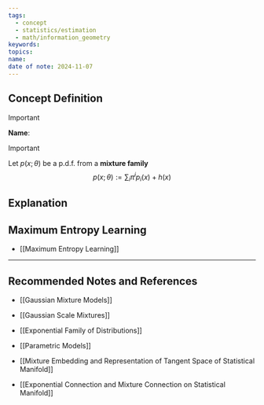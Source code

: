 ```yaml
---
tags:
  - concept
  - statistics/estimation
  - math/information_geometry
keywords: 
topics: 
name: 
date of note: 2024-11-07
---
```


## Concept Definition

>[!important]
>**Name**: 

>[!important] 
>Let $p(x; \theta)$ be a p.d.f. from a **mixture family**
>$$
> p(x; \theta) := \sum_{i}\pi^{i}p_{i}(x) + h(x)
>$$



## Explanation


## Maximum Entropy Learning

- [[Maximum Entropy Learning]]



-----------
##  Recommended Notes and References


- [[Gaussian Mixture Models]]
- [[Gaussian Scale Mixtures]]

- [[Exponential Family of Distributions]]
- [[Parametric Models]]


- [[Mixture Embedding and Representation of Tangent Space of Statistical Manifold]]
- [[Exponential Connection and Mixture Connection on Statistical Manifold]]

